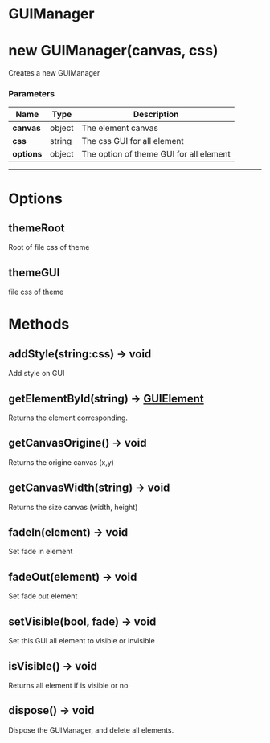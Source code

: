 # GUIManager

# new GUIManager(canvas, css)
Creates a new GUIManager

### Parameters
Name | Type | Description
---|---|---
**canvas** | object | The element canvas
**css** | string | The css GUI for all element
**options** | object | The option of theme GUI for all element
---

# Options

## themeRoot
Root of file css of theme

## themeGUI
file css of theme

# Methods

## addStyle(string:css) → void
Add style on GUI

## getElementById(string) → [GUIElement]()
Returns the element corresponding.

## getCanvasOrigine() → void
Returns the origine canvas (x,y)

## getCanvasWidth(string) → void
Returns the size canvas (width, height)

## fadeIn(element) → void
Set fade in element

## fadeOut(element) → void
Set fade out element

## setVisible(bool, fade) → void
Set this GUI all element to visible or invisible

## isVisible() → void
Returns all element if is visible or no

## dispose() → void
Dispose the GUIManager, and delete all elements.
